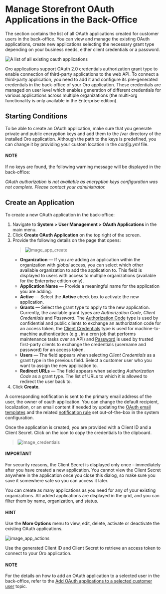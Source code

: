 <a id="storefront-oauth-app"></a>

# Manage Storefront OAuth Applications in the Back-Office

The section contains the list of all OAuth applications created for customer users in the back-office. You can view and manage the existing OAuth applications, create new applications selecting the necessary grant type depending on your business needs, either client credentials or a password.

![A list of all existing oauth applications](user/img/system/storefront_oauth_app/storefront_oauth_app_list.png)

Oro applications support OAuth 2.0 credentials authorization grant type to enable connection of third-party applications to the web API. To connect a third-party application, you need to add it and configure its pre-generated credentials in the back-office of your Oro application. These credentials are managed on user level which enables generation of different credentials for various applications across multiple organizations (the multi-org functionality is only available in the Enterprise edition).

## Starting Conditions

To be able to create an OAuth application, make sure that you generate private and public encryption keys and add them to the /var directory of the installed Oro application. Although the path to the keys is predefined, you can change it by providing your custom location in the *config.yml* file.

#### NOTE
If no keys are found, the following warning message will be displayed in the back-office:

*OAuth authorization is not available as encryption keys configuration was not complete. Please contact your administrator.*

<!-- Install OAuth extension from Oro Extensions Store <link> (3.1). -->
<!-- finish_oauth1 -->

## Create an Application

To create a new OAuth application in the back-office:

1. Navigate to **System > User Management > OAuth Applications** in the main menu.
2. Click **Create OAuth Application** on the top right of the screen.
3. Provide the following details on the page that opens:
   > ![image_app_create](user/img/system/storefront_oauth_app/storefront_oauth_app_create.png)
   * **Organization** — If you are adding an application within the organization with *global* access, you can select which other available organization to add the application to. This field is displayed to users with access to multiple organizations (available for the Enterprise edition only).
   * **Application Name** — Provide a meaningful name for the application you are adding.
   * **Active** — Select the **Active** check box to activate the new application.
   * **Grants** — Select the grant type to apply to the new application. Currently, the available grant types are *Authorization Code*, *Client Credentials* and *Password*. The <a href="https://oauth.net/2/grant-types/authorization-code/" target="_blank">Authorization Code</a> type is used by confidential and public clients to exchange an authorization code for an access token, the <a href="https://oauth.net/2/grant-types/client-credentials/" target="_blank">Client Credentials</a> type is used for machine-to-machine authentication (e.g., in a cron job that performs maintenance tasks over an API) and <a href="https://oauth.net/2/grant-types/password/" target="_blank">Password</a> is used by trusted first-party clients to exchange the credentials (username and password) for an access token.
   * **Users** — The field appears when selecting *Client Credentials* as a grant type in the previous field. Select a customer user who you want to assign the new application to.
   * **Redirect URLs** — The field appears when selecting *Authorization Code* as a grant type. The list of URLs to which it is allowed to redirect the user back to.
4. Click **Create**.

A corresponding notification is sent to the primary email address of the user, the owner of oauth application. You can change the default recipient, localization, or an email content if needed by updating the [OAuth email templates](../emails/email-templates.md#user-guide-using-emails-create-template) and the related [notification rule](../emails/notification-rules.md#user-guide-using-emails-notifications) set out-of-the-box in the system configuration.

Once the application is created, you are provided with a Client ID and a Client Secret. Click on the <i class="fa fa-copy" aria-hidden="true"></i> icon to copy the credentials to the clipboard.

> ![image_credentials](user/img/system/storefront_oauth_app/storefront_oauth_app_credentials.png)

#### IMPORTANT
For security reasons, the Client Secret is displayed only once – immediately after you have created a new application. You cannot view the Client Secret anywhere in the application once you close this dialog, so make sure you save it somewhere safe so you can access it later.

You can create as many applications as you need for any of your existing organizations. All added applications are displayed in the grid, and you can filter them by name, organization, and status.

#### HINT
Use the <i class="fa fa-ellipsis-h fa-lg" aria-hidden="true"></i> **More Options** menu to view, edit, delete, activate or deactivate the existing OAuth applications.

![image_app_actions](user/img/system/storefront_oauth_app/storefront_oauth_app_actions.png)

Use the generated Client ID and Client Secret to retrieve an access token to connect to your Oro application.

#### NOTE
For the details on how to add an OAuth application to a selected user in the back-office, refer to the [Add OAuth applications to a selected customer user](../../customers/customer-users/index.md#user-guide-customers-customer-users-oauth) topic.

<!-- fa-bars = fa-navicon -->
<!-- Ic Tiles is used as Set As Default in saved views, and as tiles in display layout options -->
<!-- IcPencil refers to Rename in Commerce and Inline Editing in CRM -->
<!-- Check mark in the square. -->
<!-- SortDesc is also used as drop-down arrow -->

